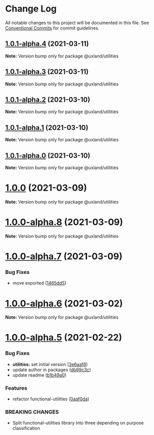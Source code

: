 # Change Log

All notable changes to this project will be documented in this file.
See [Conventional Commits](https://conventionalcommits.org) for commit guidelines.

## [1.0.1-alpha.4](https://github.com/uxland/uxland/compare/@uxland/utilities@1.0.1-alpha.3...@uxland/utilities@1.0.1-alpha.4) (2021-03-11)

**Note:** Version bump only for package @uxland/utilities





## [1.0.1-alpha.3](https://github.com/uxland/uxland/compare/@uxland/utilities@1.0.1-alpha.2...@uxland/utilities@1.0.1-alpha.3) (2021-03-11)

**Note:** Version bump only for package @uxland/utilities





## [1.0.1-alpha.2](https://github.com/uxland/uxland/compare/@uxland/utilities@1.0.1-alpha.1...@uxland/utilities@1.0.1-alpha.2) (2021-03-10)

**Note:** Version bump only for package @uxland/utilities





## [1.0.1-alpha.1](https://github.com/uxland/uxland/compare/@uxland/utilities@1.0.1-alpha.0...@uxland/utilities@1.0.1-alpha.1) (2021-03-10)

**Note:** Version bump only for package @uxland/utilities





## [1.0.1-alpha.0](https://github.com/uxland/uxland/compare/@uxland/utilities@1.0.0...@uxland/utilities@1.0.1-alpha.0) (2021-03-10)

**Note:** Version bump only for package @uxland/utilities





# [1.0.0](https://github.com/uxland/uxland/compare/@uxland/utilities@1.0.0-alpha.8...@uxland/utilities@1.0.0) (2021-03-09)

**Note:** Version bump only for package @uxland/utilities





# [1.0.0-alpha.8](https://github.com/uxland/uxland/compare/@uxland/utilities@1.0.0-alpha.7...@uxland/utilities@1.0.0-alpha.8) (2021-03-09)

**Note:** Version bump only for package @uxland/utilities





# [1.0.0-alpha.7](https://github.com/uxland/uxland/compare/@uxland/utilities@1.0.0-alpha.6...@uxland/utilities@1.0.0-alpha.7) (2021-03-09)


### Bug Fixes

* move exported ([1465dd5](https://github.com/uxland/uxland/commit/1465dd5e80d5c6b1cb34a3ed5c46800ca7790304))





# [1.0.0-alpha.6](https://github.com/uxland/uxland/compare/@uxland/utilities@1.0.0-alpha.5...@uxland/utilities@1.0.0-alpha.6) (2021-03-02)

**Note:** Version bump only for package @uxland/utilities





# [1.0.0-alpha.5](https://github.com/uxland/uxland/compare/@uxland/utilities@1.0.0-alpha.4...@uxland/utilities@1.0.0-alpha.5) (2021-02-22)


### Bug Fixes

* **utilities:** set initial version ([3e6aaf8](https://github.com/uxland/uxland/commit/3e6aaf8f2a4b47545f157686ea4ebb2163019e25))
* update author in packages ([db99c3c](https://github.com/uxland/uxland/commit/db99c3c8c54fd0d62dfb0d7894e0e8b0962751b0))
* update readme ([b1b49a0](https://github.com/uxland/uxland/commit/b1b49a06feaa531d7163f958e898d188e972c77c))


### Features

* refactor functional-utilities ([0aaf0da](https://github.com/uxland/uxland/commit/0aaf0da5d1804f9e7892dc04c63ab2bb57f9f3f9))


### BREAKING CHANGES

* Split functional-utilities library into three depending on purpose classification
